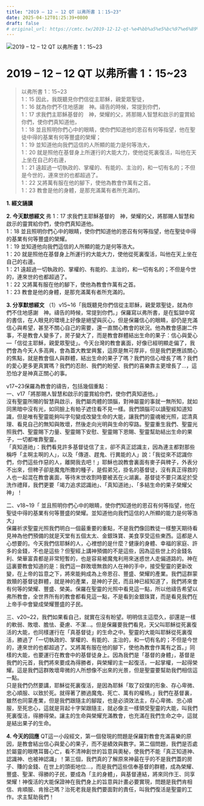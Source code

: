 ```yaml
---
title: "2019 – 12 – 12 QT 以弗所書 1：15~23"
date: 2025-04-12T01:25:39+0800
draft: false
# original_url: https://cmtc.tw/2019-12-12-qt-%e4%bb%a5%e5%bc%97%e6%89%80%e6%9b%b8-1%ef%bc%9a1523
---
```


![2019 – 12 – 12 QT 以弗所書 1：15\~23](/images/qt.jpg   "2019 – 12 – 12 QT 以弗所書 1：15\~23")

# 2019 – 12 – 12 QT 以弗所書 1：15\~23

> 以弗所書 1：15\~23  
> 1：15 因此，我既聽見你們信從主耶穌，親愛眾聖徒，  
> 1：16 就為你們不住地感謝　神。禱告的時候，常提到你們，  
> 1：17 求我們主耶穌基督的　神，榮耀的父，將那賜人智慧和啟示的靈賞給你們，使你們真知道他，  
> 1：18 並且照明你們心中的眼睛，使你們知道他的恩召有何等指望，他在聖徒中得的基業有何等豐盛的榮耀；  
> 1：19 並知道他向我們這信的人所顯的能力是何等浩大，  
> 1：20 就是照他在基督身上所運行的大能大力，使他從死裏復活，叫他在天上坐在自己的右邊，  
> 1：21 遠超過一切執政的、掌權的、有能的、主治的，和一切有名的；不但是今世的，連來世的也都超過了。  
> 1：22 又將萬有服在他的腳下，使他為教會作萬有之首。  
> 1：23 教會是他的身體，是那充滿萬有者所充滿的。

**1. 經文誦讀**

**2.  今天默想經文**
弗 1：17 求我們主耶穌基督的　神，榮耀的父，將那賜人智慧和啟示的靈賞給你們，使你們真知道他。  
1：18 並且照明你們心中的眼睛，使你們知道他的恩召有何等指望，他在聖徒中得的基業有何等豐盛的榮耀。  
1：19 並知道他向我們這信的人所顯的能力是何等浩大。  
1：20 就是照他在基督身上所運行的大能大力，使他從死裏復活，叫他在天上坐在自己的右邊。  
1：21 遠超過一切執政的、掌權的、有能的、主治的，和一切有名的；不但是今世的，連來世的也都超過了。  
1：22 又將萬有服在他的腳下，使他為教會作萬有之首。  
1：23 教會是他的身體，是那充滿萬有者所充滿的。

**3. 分享默想經文**
（1）v15\~16「我既聽見你們信從主耶穌，親愛眾聖徒，就為你們不住地感謝　神。禱告的時候，常提到你們。」保羅寫以弗所書，是在監獄中寫的書信，在人眼見的環境上好像是絕望與灰心，但是保羅信心的眼睛，卻仍是充滿信心與希望，甚至不關心自己的需要，還一直關心教會的狀況。他為教會感謝二件事，不是教會人變多了，房子變大了，而是教會群體結出生命的果子：信心與愛心—「信從主耶穌，親愛眾聖徒」。今天台灣的教會裏面，好像已經明顯走偏了，我們會為今天人多高興，會為蓋大教堂興奮，這原是無可厚非，但是我們更應該關心的焦點，就是教會個人與群體，結出生命的果子了嗎？我們的信心增長了嗎？我們的愛心更多更真實嗎？我們的忍耐、我們的盼望、我們的喜樂靠主更增長了…，這恐怕才是神真正關心的事。

v17\~23保羅為教會的禱告，包括幾個重點：  
一、v17「將那賜人智慧和啟示的靈賞給你們，使你們真知道他。」  
沒有聖靈所賜的智慧與啟示，我們屬肉體的頭腦，對神屬靈的事就一無所知，就如同黑暗中沒有光，如同臉上有帕子遮住看不見一樣。我們頭腦可以讀聖經知道知識，但是唯有聖靈能夠叫字句變成改變生命的大能，讓我們的靈魂被光照，認清真理、看見自己的無知與敗壞，然後走向光明與生命的窄路。聖靈重生我們、聖靈光照我們、聖靈賜下力量、聖靈賜下安慰、聖靈賜下恩賜、聖靈幫助結出生命的果子，一切都唯靠聖靈。  
「真知道祂」：我們看見許多基督徒信了主，卻不真正認識主，因為連主都對那些稱呼「主啊主啊的人」，以及「傳道、趕鬼、行異能的人」說：「我從來不認識你們，你們這些作惡的人，離開我去吧！」耶穌也說教會裏面有麥子與稗子，外表分不出來，但稗子卻是魔鬼所撒的種子，是假弟兄，掛名的基督徒，沒有真正得救的人也一起混在教會裏面，等待末世收割時要被丟在火湖裏。基督徒不要只滿足於受洗作禮拜，我們更要「竭力追求認識祂」、「真知道祂」、「多結生命的果子榮耀父神」！

二、v18\~19「 並且照明你們心中的眼睛，使你們知道他的恩召有何等指望，他在聖徒中得的基業有何等豐盛的榮耀。並知道他向我們這信的人所顯的能力是何等浩大」  
保羅祈求聖靈光照我們明白一個最重要的重點，不是我們像回教徒一樣整天期待看見神為他們預備的就是天堂有五個太太、金銀珠寶、美食享受這些東西。這都是人心想要的。今天我們信耶穌的人，心裡想的是什麼？健康的身體、幸福的家庭、許多的金錢，不也是這些？但聖經上講神預備的不是這些，因為這些世上的金錢名利、榮華富貴都是非常短暫的，也是容易被魔鬼利用來迷惑世人走偏道路的。神在這裏要教會知道的是：我們這一群敗壞無救的人在神的手中，接受聖靈的更新改變，在上帝的旨意之下，將來能夠成為上帝恩召、豐盛、榮耀的產業。我們這群蒙救贖的基督徒群體，就是神的產業，是神的子民，而且神已經知道了，我們將來會有何等的榮耀、豐盛、榮美。保羅在聖靈的光照中看見這一點，所以他禱告希望以弗所教會，全世界所有的教會都看見這一點，不是看到金銀珠寶，而是看見我們在上帝手中會變成榮耀豐盛的子民。

三、v20\~22，我們如果看自己，就實在沒有盼望。明明信主這麼久，卻還是一樣的軟弱、敗壞、膽怯、憂慮、不潔…。但是保羅要我們看見，天父叫耶穌從死裏復活的大能，也同樣運行在「真基督徒」的生命之中。聖靈的大能叫耶穌從死裏復活，勝過了「一切執政的、掌權的、有能的、主治的，和一切有名的；不但是今世的，連來世的也都超過了。又將萬有服在他的腳下，使他為教會作萬有之首。」同樣的大能，也要運行在教會中的基督徒身上。因為我們是「基督的身體」，基督是我們的元首，我們將來要成為得勝者，與榮耀的主一起復活，一起掌權，一起得榮耀。這是我們這群敗壞卑微的人所想像不出來的光景，但是聖靈要幫助我們相信這一點。  
只是我們仍然要講，耶穌從死裏復活，是因為耶穌「取了奴僕的形象、存心卑微、忠心順服、以致於死。就得著了勝過魔鬼、死亡、萬有的權柄。」我們在基督裏，雖然也同蒙產業，但是我們跟隨主的腳蹤，也是必須效法主，存心卑微、忠心順服，至死忠心，這就是背起十字架跟隨主，就必像主一樣領受聖靈的大能，叫我們死裏復活，得勝得榮。讓主的生命與榮耀充滿教會，也充滿在我們生命之中，這就是結出果子的生命。

**4. 今天的回應**
QT這一小段經文，第一個發現的問題是保羅對教會充滿喜樂的原因，是教會結出信心與愛心的果子，而不是績效與數字。第二個問題，我們是否處於屬靈的眼瞎耳聾心亡，看不清神創世的旨意與奧秘，使我們不能「真正知道神、認識神、也被神認識」！第三個，我們真的了解原來神最在乎的不是我們蓋的房子、賺的金錢、在世上的頭銜地位…，而是我們這些信奉基督的群體，成為榮耀、豐盛、聖潔、得勝的子民，要成為「主的身體」，與基督連結，將來同作王、同享榮耀！神復活的大能保證神在我們身上的旨意與計畫必要實現，問題是我們肯相信、肯順服、肯捨己嗎？治死老我是我們要面對的責任，叫我們復活是聖靈的工作。求主幫助我們！
